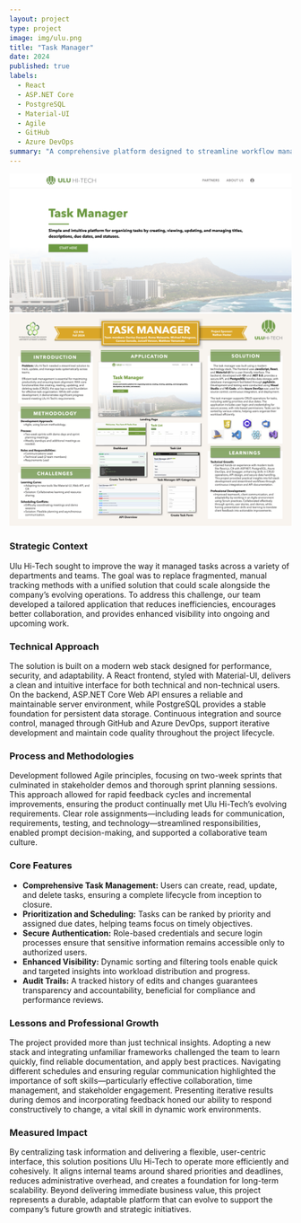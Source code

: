 ```yaml
---
layout: project
type: project
image: img/ulu.png
title: "Task Manager"
date: 2024
published: true
labels:
  - React
  - ASP.NET Core
  - PostgreSQL
  - Material-UI
  - Agile
  - GitHub
  - Azure DevOps
summary: "A comprehensive platform designed to streamline workflow management, enhance productivity, and support effective team collaboration."
---
```


<img class="img-fluid" src="../img/task.png" alt="ICS Department Logo">
<img class="img-fluid" src="../img/final496.png" alt="Ulu Hi-Tech Logo">

### Strategic Context
Ulu Hi-Tech sought to improve the way it managed tasks across a variety of departments and teams. The goal was to replace fragmented, manual tracking methods with a unified solution that could scale alongside the company’s evolving operations. To address this challenge, our team developed a tailored application that reduces inefficiencies, encourages better collaboration, and provides enhanced visibility into ongoing and upcoming work.

### Technical Approach
The solution is built on a modern web stack designed for performance, security, and adaptability. A React frontend, styled with Material-UI, delivers a clean and intuitive interface for both technical and non-technical users. On the backend, ASP.NET Core Web API ensures a reliable and maintainable server environment, while PostgreSQL provides a stable foundation for persistent data storage. Continuous integration and source control, managed through GitHub and Azure DevOps, support iterative development and maintain code quality throughout the project lifecycle.

### Process and Methodologies
Development followed Agile principles, focusing on two-week sprints that culminated in stakeholder demos and thorough sprint planning sessions. This approach allowed for rapid feedback cycles and incremental improvements, ensuring the product continually met Ulu Hi-Tech’s evolving requirements. Clear role assignments—including leads for communication, requirements, testing, and technology—streamlined responsibilities, enabled prompt decision-making, and supported a collaborative team culture.

### Core Features
- **Comprehensive Task Management:** Users can create, read, update, and delete tasks, ensuring a complete lifecycle from inception to closure.
- **Prioritization and Scheduling:** Tasks can be ranked by priority and assigned due dates, helping teams focus on timely objectives.
- **Secure Authentication:** Role-based credentials and secure login processes ensure that sensitive information remains accessible only to authorized users.
- **Enhanced Visibility:** Dynamic sorting and filtering tools enable quick and targeted insights into workload distribution and progress.
- **Audit Trails:** A tracked history of edits and changes guarantees transparency and accountability, beneficial for compliance and performance reviews.

### Lessons and Professional Growth
The project provided more than just technical insights. Adopting a new stack and integrating unfamiliar frameworks challenged the team to learn quickly, find reliable documentation, and apply best practices. Navigating different schedules and ensuring regular communication highlighted the importance of soft skills—particularly effective collaboration, time management, and stakeholder engagement. Presenting iterative results during demos and incorporating feedback honed our ability to respond constructively to change, a vital skill in dynamic work environments.

### Measured Impact
By centralizing task information and delivering a flexible, user-centric interface, this solution positions Ulu Hi-Tech to operate more efficiently and cohesively. It aligns internal teams around shared priorities and deadlines, reduces administrative overhead, and creates a foundation for long-term scalability. Beyond delivering immediate business value, this project represents a durable, adaptable platform that can evolve to support the company’s future growth and strategic initiatives.

